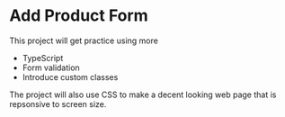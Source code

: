 # Add Product Form

This project will get practice using more 
- TypeScript
- Form validation
- Introduce custom classes

The project will also use CSS to make a decent looking web page
that is repsonsive to screen size.